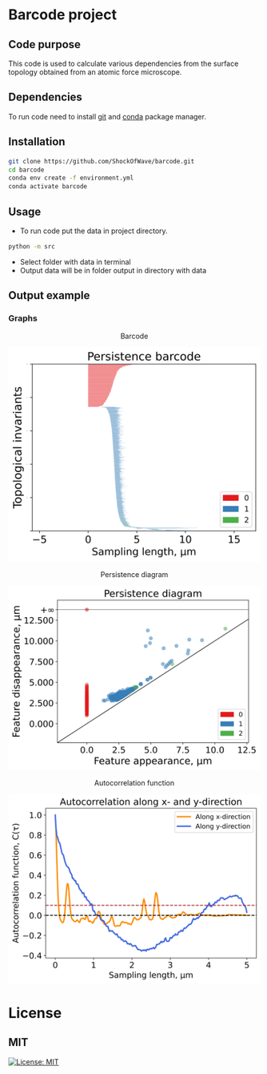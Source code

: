 
# Barcode project

## Code purpose

This code is used to calculate various dependencies from the surface topology obtained from an atomic force microscope.

## Dependencies
To run code need to install [git](https://git-scm.com/) and [conda](https://www.anaconda.com/) package manager.

## Installation

```bash
git clone https://github.com/ShockOfWave/barcode.git
cd barcode
conda env create -f environment.yml
conda activate barcode
```

## Usage
- To run code put the data in project directory.
```bash
python -m src
```
- Select folder with data in terminal
- Output data will be in folder output in directory with data

## Output example
### Graphs

<p align="center">
Barcode

![First image](images/barcode.png)

</p>

<p align="center">
Persistence diagram

![Second image](images/persistence_diagram.png)

</p>

<p align="center">
Autocorrelation function

![Third image](images/autocorr_function.png)

</p>

# License
## MIT

[![License: MIT](https://img.shields.io/badge/License-MIT-yellow.svg)](https://opensource.org/licenses/MIT)